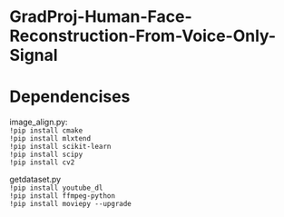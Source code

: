 # GradProj-Human-Face-Reconstruction-From-Voice-Only-Signal  

# Dependencises  
image_align.py:  
`!pip install cmake`  
`!pip install mlxtend`  
`!pip install scikit-learn`  
`!pip install scipy`  
`!pip install cv2`  

getdataset.py  
`!pip install youtube_dl`  
`!pip install ffmpeg-python `  
`!pip install moviepy --upgrade`  
